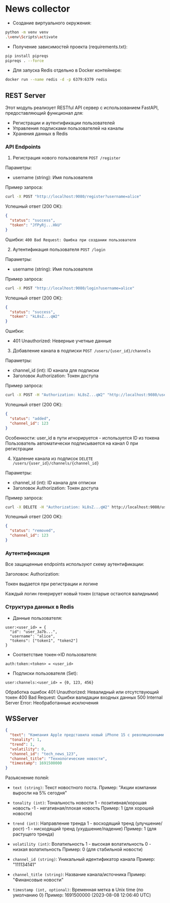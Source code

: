 # News collector

- Создание виртуального окружения:
```bash
python -m venv venv
.\venv\Scripts\activate
```

- Получение зависимостей проекта (requirements.txt):
```bash
pip install pipreqs
pipreqs . --force
```

- Для запуска Redis отдельно в Docker контейнере:
```bash
docker run --name redis -d -p 6379:6379 redis
```

## REST Server

Этот модуль реализует RESTful API сервер с использованием FastAPI, предоставляющий функционал для:
- Регистрации и аутентификации пользователей
- Управления подписками пользователей на каналы
- Хранения данных в Redis

### API Endpoints
1. Регистрация нового пользователя
```POST /register```

Параметры:
- username (string): Имя пользователя

Пример запроса:
```bash
curl -X POST "http://localhost:9080/register?username=alice"
```

Успешный ответ (200 OK):
```json
{
  "status": "success",
  "token": "JfPyRj...HkU"
}
```

Ошибки:
```400 Bad Request: Ошибка при создании пользователя```

2. Аутентификация пользователя
```POST /login```

Параметры:
- username (string): Имя пользователя

Пример запроса:
```bash
curl -X POST "http://localhost:9080/login?username=alice"
```

Успешный ответ (200 OK):
```json
{
  "status": "success",
  "token": "kL8sZ...qW2"
}
```

Ошибки:
- 401 Unauthorized: Неверные учетные данные

3. Добавление канала в подписки
```POST /users/{user_id}/channels```

Параметры:
- channel_id (int): ID канала для подписки
- Заголовок Authorization: Токен доступа

Пример запроса:

```bash
curl -X POST -H "Authorization: kL8sZ...qW2" "http://localhost:9080/users/me/channels?channel_id=123"
```

Успешный ответ (200 OK):
```json
{
  "status": "added",
  "channel_id": 123
}
```

Особенности:
user_id в пути игнорируется - используется ID из токена
Пользователь автоматически подписывается на канал 0 при регистрации

4. Удаление канала из подписок
```DELETE /users/{user_id}/channels/{channel_id}```

Параметры:
- channel_id (int): ID канала для отписки
- Заголовок Authorization: Токен доступа

Пример запроса:
```bash
curl -X DELETE -H "Authorization: kL8sZ...qW2" http://localhost:9080/users/me/channels/123
```

Успешный ответ (200 OK):
```json
{
  "status": "removed",
  "channel_id": 123
}
```

### Аутентификация
Все защищенные endpoints используют схему аутентификации:

Заголовок: Authorization: <token>

Токен выдается при регистрации и логине

Каждый логин генерирует новый токен (старые остаются валидными)

### Структура данных в Redis
- Данные пользователя:
```redis
user:<user_id> = {
  "id": "user_3a7b...",
  "username": "alice",
  "tokens": ["token1", "token2"]
}
```

- Соответствие токен→ID пользователя:
```redis
auth:token:<token> = <user_id>
```

- Подписки пользователя (Set):
```redis
user:channels:<user_id> = {0, 123, 456}
```

Обработка ошибок
401 Unauthorized: Невалидный или отсутствующий токен
400 Bad Request: Ошибки валидации входных данных
500 Internal Server Error: Необработанные исключения

## WSServer
```json
{
  "text": "Компания Apple представила новый iPhone 15 с революционными функциями",
  "tonality": 1,
  "trend": 1,
  "volatility": 0,
  "channel_id": "tech_news_123",
  "channel_title": "Технологические новости",
  "timestamp": 1691500000
}
```

Разъяснение полей:
- ```text (string)```: Текст новостного поста.
Пример: "Акции компании выросли на 5% сегодня"

- ```tonality (int)```: Тональность новости
    1 - позитивная/хорошая новость
    -1 - негативная/плохая новость
Пример: 1 (для хорошей новости)

- ```trend (int)```: Направление тренда
    1 - восходящий тренд (улучшение/рост)
    -1 - нисходящий тренд (ухудшение/падение)
Пример: 1 (для растущего тренда)

- ```volatility (int)```: Волатильность
    1 - высокая волатильность
    0 - низкая волатильность
Пример: 0 (для стабильной новости)

- ```channel_id (string)```: Уникальный идентификатор канала
Пример: "111134141"

- ```channel_title (string)```: Название канала/источника
Пример: "Финансовые новости"

- ```timestamp (int, optional)```: Временная метка в Unix time (по умолчанию 0)
Пример: 1691500000 (2023-08-08 12:06:40 UTC)
